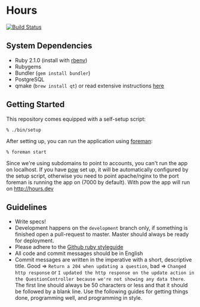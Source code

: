 Hours
=====

[![Build Status](https://magnum.travis-ci.com/DefactoSoftware/Hours.png?token=A49pyqNGPBpMX52bcsLm)](https://magnum.travis-ci.com/DefactoSoftware/Hours)

System Dependencies
-------------------
- Ruby 2.1.0 (install with [rbenv](https://github.com/sstephenson/rbenv))
- Rubygems
- Bundler (`gem install bundler`)
- PostgreSQL
- qmake (`brew install qt`) or read extensive instructions [here](https://github.com/thoughtbot/capybara-webkit/wiki/Installing-Qt-and-compiling-capybara-webkit)

Getting Started
---------------

This repository comes equipped with a self-setup script:

    % ./bin/setup

After setting up, you can run the application using [foreman]:

    % foreman start
    
Since we're using subdomains to point to accounts, you can't run the app on localhost.
If you have [pow] set up, it will be automatically configured by the setup script, otherwise
you need to point apache/nginx to the port foreman is running the app on (7000 by default). With pow the app will run on http://hours.dev

[foreman]: http://ddollar.github.io/foreman/
[pow]: http://pow.cx

Guidelines
----------
- Write specs!
- Development happens on the `development` branch only, if something is finished open a pull-request to master. Master should always be ready for deployment.
- Please adhere to the [Github ruby styleguide](https://github.com/styleguide/ruby)
- All code and commit messages should be in English
- Commit messages are written in the imperative with a short, descriptive title. Good => `Return a 204 when updating a question`, bad => `Changed http response` or `I updated the http response on the update action in the QuestionController because we're not showing any data there`. The first line should always be 50 characters or less and that it should be followed by a blank line.
Use the following guides for getting things done, programming well, and
programming in style.
